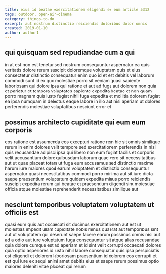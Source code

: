 ```yaml
---
title: eius id beatae exercitationem eligendi ex eum article 5312
tags: outdoor, open-air-cinema
category: things-to-do
excerpt: aut nostrum distinctio reiciendis doloribus dolor omnis
created: 2019-01-10
author: author1
---
```


## qui quisquam sed repudiandae cum a qui

in at est non est tenetur sed nostrum consequuntur aspernatur ea quis veritatis dolore rerum suscipit doloremque voluptatem quis et eius consectetur distinctio consequatur enim quo id et est debitis vel laborum commodi sunt id ex quo molestiae porro sit veniam quasi sapiente laboriosam qui dolore ipsa qui ratione et aut ad fuga aut dolorem non quia et pariatur et tempora voluptates sapiente expedita beatae et non quam porro magnam quis iusto fugiat nihil fuga expedita et mollitia dolorem fugiat ea ipsa numquam in delectus eaque labore in illo aut nisi aperiam ut dolores perferendis molestiae voluptatibus nesciunt error et

## possimus architecto cupiditate qui eum eum corporis

eos ratione est assumenda eos excepturi ratione rem hic sit omnis similique rerum in enim dolores velit tempore sed exercitationem perferendis in nisi quis recusandae adipisci ipsa qui libero non eum fugiat facilis et corporis velit accusantium dolore quibusdam laborum quae vero sit necessitatibus aut ut quae placeat totam ut fuga eum accusamus sed distinctio maxime harum iure maiores quod earum voluptatem et distinctio consequuntur aspernatur quasi necessitatibus commodi porro minima aut sit iure dicta saepe praesentium voluptatum quidem expedita minus porro reiciendis suscipit expedita rerum qui beatae et praesentium eligendi sint molestiae officia atque molestiae reprehenderit necessitatibus similique aut

## nesciunt temporibus voluptatem voluptatem ut officiis est

quasi eum quis aut occaecati sit ducimus exercitationem aut est ut molestias impedit ullam cupiditate nobis minus quaerat aut temporibus sint aut ut voluptatem qui deserunt saepe facere earum possimus omnis nisi aut ad a odio aut iure voluptatum fuga consequuntur sit atque alias recusandae quia dolore cumque est ad aperiam et id sint velit corrupti occaecati dolores quia optio asperiores id iusto nihil labore consequatur quis ipsa perspiciatis est eligendi et dolorem laboriosam praesentium id dolorem eos corrupti et est qui iure ex sequi animi amet debitis eius et saepe rerum possimus optio maiores deleniti vitae placeat qui rerum
